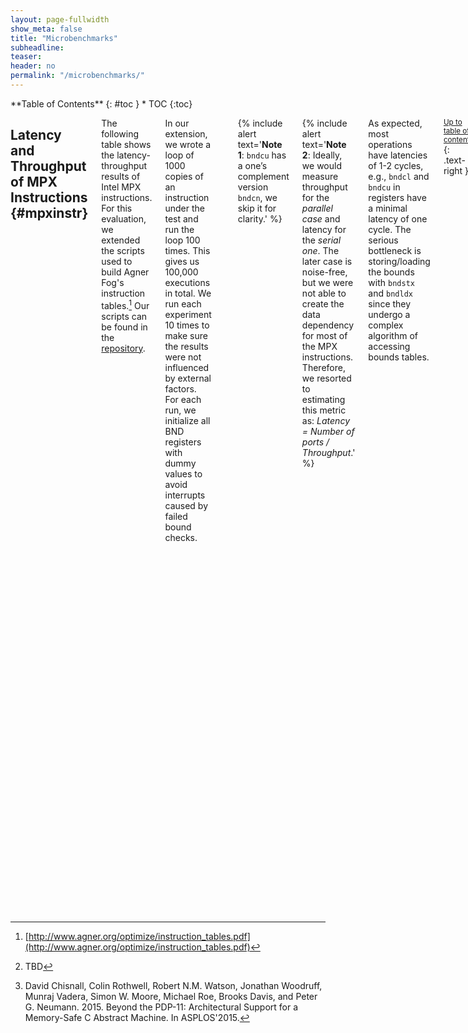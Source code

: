 ```yaml
---
layout: page-fullwidth
show_meta: false
title: "Microbenchmarks"
subheadline:
teaser:
header: no
permalink: "/microbenchmarks/"
---
```


<div class="row">
<div class="medium-4 medium-push-8 columns" markdown="1">
<div class="panel radius" markdown="1">
**Table of Contents**
{: #toc }
*  TOC
{:toc}
</div>
</div><!-- /.medium-4.columns -->



<div class="medium-8 medium-pull-4 columns" markdown="1">


## Latency and Throughput of MPX Instructions  {#mpxinstr}

The following table shows the latency-throughput results of Intel MPX instructions.
For this evaluation, we extended the scripts used to build Agner Fog's instruction tables.[^agnerfog]
Our scripts can be found in the [repository](https://github.com/OleksiiOleksenko/mpx_evaluation/tree/master/asm_measurements).

In our extension, we wrote a loop of 1000 copies of an instruction under the test and run the loop 100 times. This gives us 100,000 executions in total. We run each experiment 10 times to make sure the results were not influenced by external factors.
For each run, we initialize all BND registers with dummy values to avoid interrupts caused by failed bound checks.

| Instruction            | Latency | Throughput |   | P0 | P1 | P2 | P3 | P4 | P5 | P6 | P7 |
|:-----------------------|--------:|-----------:|---|---:|---:|---:|---:|---:|---:|---:|---:|
| `bndmk b, m`           | 2       | 2          |   | 1  | 1  |    |    |    | 1  | 1  |    |
| `bndcl b, m`           | 3       | 1          |   | 2  | 1  |    |    |    |    | 2  |    |
| `bndcl b, r`           | 1       | 2          |   |    | 1  |    |    |    |    | 1  |    |
| `bndcu b, m`           | 3       | 1          |   | 2  | 1  |    |    |    |    | 2  |    |
| `bndcu b, r`           | 1       | 2          |   |    | 1  |    |    |    |    | 1  |    |
| `bndmov b, m`          | 3       | 1          |   | 1  | 1  |    | 1  |    |    |    |    |
| `bndmov b, b`          | 1       | 2          |   | 1  | 1  |    |    |    | 1  | 1  |    |
| `bndmov m, b`          | 10      | 1/2        |   |    | 2  | 3  | 3  | 1  |    |    | 3  |
| `bndldx b, m`          | 12      | 1/2        |   | 2  | 2  | 1  | 1  |    | 1  | 1  |    |
| `bndstx m, b`          | 18      | 1/3        |   |    | 3  | 2  | 2  | 1  |    |    | 3  |

{% include alert text='**Note 1**: `bndcu` has a one’s complement version `bndcn`, we skip it for clarity.' %}

{% include alert text='**Note 2**: Ideally, we would measure throughput for the *parallel case* and latency for the *serial one*. The later case is noise-free, but we were not able to create the data dependency for most of the MPX instructions. Therefore, we resorted to estimating this metric as: *Latency = Number of ports / Throughput*.' %}

As expected, most operations have latencies of 1-2 cycles, e.g., `bndcl` and `bndcu` in registers have a minimal latency of one cycle.
The serious bottleneck is storing/loading the bounds with `bndstx` and `bndldx` since they undergo a complex algorithm of accessing bounds tables.


<small markdown="1">[Up to table of contents](#toc)</small>
{: .text-right }


## OS Bounds Tables Overhead  {#os}

Intel MPX relies on the operating system to manage special Bounds Tables (BTs) that hold pointer metadata.
To illustrate the additional overhead of allocating and de-allocating BTs, two microbenchmarks showcase the worst case scenarios.
The source code for them can be found in the [repository](https://github.com/OleksiiOleksenko/mpx_evaluation/tree/master/src/micro/perf/table_allocation).

The first one stores a large set of pointers in such memory locations that each of them will have a separate BT, i.e., this benchmark indirectly creates a huge amount of bounds tables.
The second one does the same, but additionally frees all the memory right after it has been assigned, thus triggering BT de-allocation.

The characteristics of microbenchmarks:

* working with 3,000 BTs

* average over 10 runs

* compilation flags:

  * native version: `-g -O0`

  * MPX version: `-mmpx -fcheck-pointer-bounds -lmpx -lmpxwrappers -g -O0`

Note that we disabled all compiler optimizations to showcase the influence of OS alone.

The following table shows the impact of OS managing BTs, i.e., overheads of MPX version in performance and number of instructions w.r.t. native.

|                              | Perf   | Instr in user space  | Instr in kernel space |
|:-----------------------------|-------:|---------------------:|----------------------:|
| Only allocation              | 2.33×  | 7.5%                 | 160%                  |
| Allocation and de-allocation | 2.25×  | 10%                  | 139%                  |

In both cases, most of the runtime parameters (cache locality, branch misses, etc.) of the MPX-protected version are equivalent to the native one.
However, the performance overhead is noticeable -- more than 2 times.
It is caused by a single parameter that varies -- the number of instructions executed in the kernel space.
(Note how the number of instructions executed in the user space increases only slightly.)
It means that the overhead is caused purely by the BT management in the kernel.

We conclude that OS can account for performance overhead of 2.3× in the worst case.

More statistics collected can be found here: [os_microbenchmark.md]({{ site.url }}{{ site.baseurl }}/code/os_microbenchmark.md)


<small markdown="1">[Up to table of contents](#toc)</small>
{: .text-right }


## Performance microbenchmarks  {#performance}

Below are the four microbenchmarks, each highlighting a separate MPX feature:
* [arraywrite](https://github.com/OleksiiOleksenko/mpx_evaluation/tree/master/src/micro/perf/arraywrite): writing to memory (stress `bndcl` and `bndcu`)
* [arrayread](https://github.com/OleksiiOleksenko/mpx_evaluation/tree/master/src/micro/perf/arrayread): reading from memory (stress `bndcl` and `bndcu`)
* [struct](https://github.com/OleksiiOleksenko/mpx_evaluation/tree/master/src/micro/perf/struct): writing in an inner array inside a struct (the bounds-narrowing feature via `bndmk` and `bndmov`)
* [ptrcreation](https://github.com/OleksiiOleksenko/mpx_evaluation/tree/master/src/micro/perf/ptrcreation): assigning new values to pointers (stress `bndstx`)

All microbenchmarks were compiled with at least `-O2` optimizations.

Performance results:

<img class="t20" width="75%" src="{{ site.urlimg }}micro_perf.jpg" alt="Performance overheads of microbenchmarks">

**Observation 1**: `arraywrite` and `arrayread` represent the bare overhead of bounds-checking instructions (all in registers), 50% in this case. `struct` has a higher overhead of 2.1−2.8× due to the more expensive making and moving of bounds to and from the stack. 5× overhead of `ptrcreation` is due to storing of bounds -- the most expensive MPX operation.

**Observation 2**:
There is a 25% difference between GCC and ICC in `arraywrite`. This is the effect of optimizations: GCC’s MPX pass blocks loop unrolling while ICC’s implementation takes  advantage of it. (Interestingly, the same happened in case of `arrayread` but the native ICC version was optimized even better, which led to a relatively poor performance of ICC’s MPX.)

**Observation 3**:
The overhead of `arrayread` becomes negligible with the only-writes MPX version: the only memory accesses in this benchmark are reads which are left uninstrumented. The same logic applies to `struct` -- disabling narrowing of bounds effectively removes expensive `bndmk` and `bndmov` instructions and lowers performance overhead to a bare minimum.

{% include alert text='Raw results can be found in the [repository](https://github.com/OleksiiOleksenko/mpx_evaluation/tree/master/raw_results/micro).' %}


<small markdown="1">[Up to table of contents](#toc)</small>
{: .text-right }

## Multithreading microbenchmark  {#multithreading}

Intel MPX has fundamental problems with multithreading support.
In a nutshell, the problem arises because of the **non-atomic** way MPX loads and stores pointer bounds via its `bndldx` and `bndstx` instructions whenever a real pointer is loaded/stored from/to memory.
More information is provided in our paper[^mpxexplained] and in other sources[^chisnall].

We constructed two test cases that break MPX in a multithreaded environment: one that leads to a *false positive* (false alarm) and one that leads to a *false negative* (undetected real bug).
The test cases roughly work as follows; see our paper for more details.
A "pointer bounds" data race happens on the `arr` array of pointers. The background thread fills this array with all pointers to the first or to the second object alternately. Meanwhile, the main thread accesses a whatever object is currently pointed-to by the array items. Note that depending on the value of the constant offset, the original program is either always-correct or always-buggy: if offset is zero, then the main thread always accesses the correct object, otherwise it accesses an incorrect, adjacent object.

The test cases are compiled and run as follows:
* false negative:
  * found in [repository](https://github.com/OleksiiOleksenko/mpx_evaluation/tree/master/src/micro/perf/multithreading_fn)
  * compile at `-O1` to have simple non-vectorized asm
  * run with `CHKP_RT_MODE=count CHKP_RT_PRINT_SUMMARY=1 CHKP_RT_VERBOSE=0 ./gcc_mpx/multithreading_fn`
  * Results:
    * in *correct* MPX implementation, output must be *10,000,000* (`ITERATIONS*MAXSIZE`)
    * in current GCC and ICC implementations, output is **less** than 10,000,000 (due to broken multithreading)
* false positive:
  * found in [repository](https://github.com/OleksiiOleksenko/mpx_evaluation/tree/master/src/micro/perf/multithreading_fp)
  * compile at `-O1` to have simple non-vectorized asm
  * run with `CHKP_RT_MODE=count CHKP_RT_PRINT_SUMMARY=1 CHKP_RT_VERBOSE=0 ./gcc_mpx/multithreading_fp`
  * Results:
    * in *correct* MPX implementation, no `#BR` exception must be output
    * in current GCC and ICC implementations, output is `#BR` exception **nondetermenistically** (due to broken multithreading)

{% include alert text='**Note**: Make sure the test cases run on two cores!' %}


<small markdown="1">[Up to table of contents](#toc)</small>
{: .text-right }

</div><!-- /.medium-8.columns -->
</div><!-- /.row -->


[^agnerfog]: [http://www.agner.org/optimize/instruction_tables.pdf](http://www.agner.org/optimize/instruction_tables.pdf)

[^chisnall]: David Chisnall, Colin Rothwell, Robert N.M. Watson, Jonathan Woodruff, Munraj Vadera, Simon W. Moore, Michael Roe, Brooks Davis, and Peter G. Neumann. 2015. Beyond the PDP-11: Architectural Support for a Memory-Safe C Abstract Machine. In ASPLOS'2015.

[^mpxexplained]: TBD